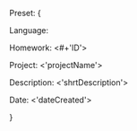Preset: {

Language: <language>

Homework: <#+'ID'>

Project: <'projectName'>

Description: <'shrtDescription'>

Date: <'dateCreated'>

}
